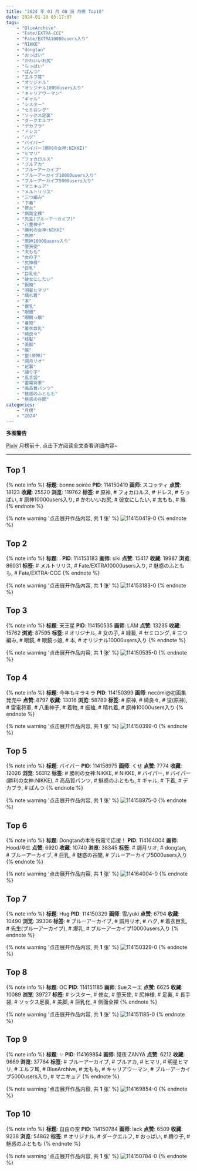 ```yaml
---
title: "2024 年 01 月 08 日 月榜 Top10"
date: 2024-01-10 05:17:07
tags:
    - "BlueArchive"
    - "Fate/EXTRA-CCC"
    - "Fate/EXTRA10000users入り"
    - "NIKKE"
    - "dongtan"
    - "おっぱい"
    - "かわいいお尻"
    - "ちっぱい"
    - "ぱんつ"
    - "エルフ耳"
    - "オリジナル"
    - "オリジナル10000users入り"
    - "キャリアウーマン"
    - "ギャル"
    - "シスター"
    - "セミロング"
    - "ソックス足裏"
    - "ダークエルフ"
    - "デカブラ"
    - "ドレス"
    - "ハグ"
    - "バイパー"
    - "バイパー(勝利の女神:NIKKE)"
    - "ヒマリ"
    - "フォカロルス"
    - "ブルアカ"
    - "ブルーアーカイブ"
    - "ブルーアーカイブ10000users入り"
    - "ブルーアーカイブ5000users入り"
    - "マニキュア"
    - "メルトリリス"
    - "三つ編み"
    - "下着"
    - "修女"
    - "側面全裸"
    - "先生(ブルーアーカイブ)"
    - "八重神子"
    - "勝利の女神:NIKKE"
    - "原神"
    - "原神10000users入り"
    - "堕天使"
    - "太もも"
    - "女の子"
    - "尻神様"
    - "巨乳"
    - "巨乳化"
    - "彼女にしたい"
    - "振袖"
    - "明星ヒマリ"
    - "晴れ着"
    - "本"
    - "爆乳"
    - "眼鏡"
    - "眼鏡っ娘"
    - "着物"
    - "着衣巨乳"
    - "綺良々"
    - "緑髪"
    - "美脚"
    - "腋"
    - "蛍(原神)"
    - "調月リオ"
    - "足裏"
    - "踊り子"
    - "長手袋"
    - "雷電将軍"
    - "高品質パンツ"
    - "魅惑のふともも"
    - "魅惑の谷間"
categories:
    - "月榜"
    - "2024"
---
```


<i class="fa fa-triangle-exclamation"></i>**多图警告**<i class="fa fa-triangle-exclamation"></i>

[Pixiv](https://www.pixiv.net/) 月榜前十, 点击下方阅读全文查看详细内容~

<!-- more -->

---

## Top 1

{% note info %}
**标题**: bonne soirée
**PID**: 114150419 **画师**: スコッティ
**点赞**: 18123 **收藏**: 25520 **浏览**: 119762
**标签**: # 原神, # フォカロルス, # ドレス, # ちっぱい, # 原神10000users入り, # かわいいお尻, # 彼女にしたい, # 太もも, # 腋
{% endnote %}

{% note warning '点击展开作品内容, 共 **1** 张' %}
![114150419-0](https://i.pixiv.re/img-original/img/2023/12/12/00/00/35/114150419_p0.jpg)
{% endnote %}

## Top 2

{% note info %}
**标题**: .
**PID**: 114153183 **画师**: siki
**点赞**: 15417 **收藏**: 19987 **浏览**: 86031
**标签**: # メルトリリス, # Fate/EXTRA10000users入り, # 魅惑のふともも, # Fate/EXTRA-CCC
{% endnote %}

{% note warning '点击展开作品内容, 共 **1** 张' %}
![114153183-0](https://i.pixiv.re/img-original/img/2023/12/12/01/39/24/114153183_p0.jpg)
{% endnote %}

## Top 3

{% note info %}
**标题**: 天王星
**PID**: 114150535 **画师**: LAM
**点赞**: 13235 **收藏**: 15762 **浏览**: 87595
**标签**: # オリジナル, # 女の子, # 緑髪, # セミロング, # 三つ編み, # 眼鏡, # 眼鏡っ娘, # 本, # オリジナル10000users入り
{% endnote %}

{% note warning '点击展开作品内容, 共 **1** 张' %}
![114150535-0](https://i.pixiv.re/img-original/img/2023/12/12/00/01/15/114150535_p0.jpg)
{% endnote %}

## Top 4

{% note info %}
**标题**: 今年もキラキラ
**PID**: 114150399 **画师**: necömi@初画集発売中
**点赞**: 8797 **收藏**: 13016 **浏览**: 58789
**标签**: # 原神, # 綺良々, # 蛍(原神), # 雷電将軍, # 八重神子, # 着物, # 振袖, # 晴れ着, # 原神10000users入り
{% endnote %}

{% note warning '点击展开作品内容, 共 **1** 张' %}
![114150399-0](https://i.pixiv.re/img-original/img/2023/12/12/00/00/30/114150399_p0.png)
{% endnote %}

## Top 5

{% note info %}
**标题**: バイパー
**PID**: 114158975 **画师**: くせ
**点赞**: 7774 **收藏**: 12026 **浏览**: 56312
**标签**: # 勝利の女神:NIKKE, # NIKKE, # バイパー, # バイパー(勝利の女神:NIKKE), # 高品質パンツ, # 魅惑のふともも, # ギャル, # 下着, # デカブラ, # ぱんつ
{% endnote %}

{% note warning '点击展开作品内容, 共 **1** 张' %}
![114158975-0](https://i.pixiv.re/img-original/img/2023/12/12/10/00/01/114158975_p0.png)
{% endnote %}

## Top 6

{% note info %}
**标题**: Dongtanの本を祝電で応援！
**PID**: 114164004 **画师**: Hood/후드
**点赞**: 6920 **收藏**: 10740 **浏览**: 38345
**标签**: # 調月リオ, # dongtan, # ブルーアーカイブ, # 巨乳, # 魅惑の谷間, # ブルーアーカイブ5000users入り
{% endnote %}

{% note warning '点击展开作品内容, 共 **1** 张' %}
![114164004-0](https://i.pixiv.re/img-original/img/2023/12/12/15/48/41/114164004_p0.png)
{% endnote %}

## Top 7

{% note info %}
**标题**: Hug
**PID**: 114150329 **画师**: 雪/yuki
**点赞**: 6794 **收藏**: 10490 **浏览**: 39306
**标签**: # ブルーアーカイブ, # 調月リオ, # ハグ, # 着衣巨乳, # 先生(ブルーアーカイブ), # 爆乳, # ブルーアーカイブ10000users入り
{% endnote %}

{% note warning '点击展开作品内容, 共 **1** 张' %}
![114150329-0](https://i.pixiv.re/img-original/img/2023/12/12/00/00/09/114150329_p0.jpg)
{% endnote %}

## Top 8

{% note info %}
**标题**: OC
**PID**: 114151185 **画师**: Sueスーエ
**点赞**: 6625 **收藏**: 10089 **浏览**: 39727
**标签**: # シスター, # 修女, # 堕天使, # 尻神様, # 足裏, # 長手袋, # ソックス足裏, # 美脚, # 巨乳化, # 側面全裸
{% endnote %}

{% note warning '点击展开作品内容, 共 **1** 张' %}
![114151185-0](https://i.pixiv.re/img-original/img/2023/12/12/00/16/57/114151185_p0.jpg)
{% endnote %}

## Top 9

{% note info %}
**标题**: ✨
**PID**: 114169854 **画师**: 殘夜 ZANYA
**点赞**: 6212 **收藏**: 9669 **浏览**: 37764
**标签**: # ブルーアーカイブ, # ブルアカ, # ヒマリ, # 明星ヒマリ, # エルフ耳, # BlueArchive, # 太もも, # キャリアウーマン, # ブルーアーカイブ5000users入り, # マニキュア
{% endnote %}

{% note warning '点击展开作品内容, 共 **1** 张' %}
![114169854-0](https://i.pixiv.re/img-original/img/2023/12/12/20/11/57/114169854_p0.png)
{% endnote %}

## Top 10

{% note info %}
**标题**: 自由の空
**PID**: 114150784 **画师**: lack
**点赞**: 6509 **收藏**: 9238 **浏览**: 54862
**标签**: # オリジナル, # ダークエルフ, # おっぱい, # 踊り子, # 魅惑のふともも
{% endnote %}

{% note warning '点击展开作品内容, 共 **1** 张' %}
![114150784-0](https://i.pixiv.re/img-original/img/2023/12/12/00/05/03/114150784_p0.png)
{% endnote %}
